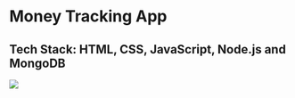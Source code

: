 <h1>Money Tracking App</h1>
<h2>Tech Stack: HTML, CSS, JavaScript, Node.js and MongoDB</h2>
<img src="https://github.com/user-attachments/assets/25b80996-e7ed-4e64-ba65-d98303de98d4">
